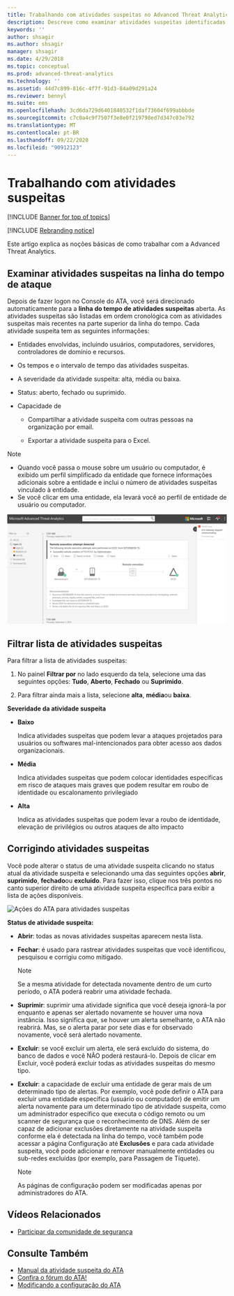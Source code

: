 ```yaml
---
title: Trabalhando com atividades suspeitas no Advanced Threat Analytics
description: Descreve como examinar atividades suspeitas identificadas pelo ATA
keywords: ''
author: shsagir
ms.author: shsagir
manager: shsagir
ms.date: 4/29/2018
ms.topic: conceptual
ms.prod: advanced-threat-analytics
ms.technology: ''
ms.assetid: 44d7c899-816c-4f7f-91d3-84a09d291a24
ms.reviewer: bennyl
ms.suite: ems
ms.openlocfilehash: 3cd6da729d6401840532f1daf73604f699abbbde
ms.sourcegitcommit: c7c0a4c9f7507f3e8e0f219798ed7d347c03e792
ms.translationtype: MT
ms.contentlocale: pt-BR
ms.lasthandoff: 09/22/2020
ms.locfileid: "90912123"
---
```

# <a name="working-with-suspicious-activities"></a>Trabalhando com atividades suspeitas

[!INCLUDE [Banner for top of topics](includes/banner.md)]

[!INCLUDE [Rebranding notice](includes/rebranding.md)]

Este artigo explica as noções básicas de como trabalhar com a Advanced Threat Analytics.

## <a name="review-suspicious-activities-on-the-attack-time-line"></a>Examinar atividades suspeitas na linha do tempo de ataque
Depois de fazer logon no Console do ATA, você será direcionado automaticamente para a **linha do tempo de atividades suspeitas** aberta. As atividades suspeitas são listadas em ordem cronológica com as atividades suspeitas mais recentes na parte superior da linha do tempo.
Cada atividade suspeita tem as seguintes informações:

- Entidades envolvidas, incluindo usuários, computadores, servidores, controladores de domínio e recursos.

- Os tempos e o intervalo de tempo das atividades suspeitas.

- A severidade da atividade suspeita: alta, média ou baixa.

- Status: aberto, fechado ou suprimido.

- Capacidade de

    - Compartilhar a atividade suspeita com outras pessoas na organização por email.

    - Exportar a atividade suspeita para o Excel.

> [!NOTE]
> - Quando você passa o mouse sobre um usuário ou computador, é exibido um perfil simplificado da entidade que fornece informações adicionais sobre a entidade e inclui o número de atividades suspeitas vinculado à entidade.
> - Se você clicar em uma entidade, ela levará você ao perfil de entidade de usuário ou computador.

![Imagem da linha do tempo das atividades suspeitas do ATA](media/ATA-Suspicious-Activity-Timeline.JPG)

## <a name="filter-suspicious-activities-list"></a>Filtrar lista de atividades suspeitas
Para filtrar a lista de atividades suspeitas:

1. No painel **Filtrar por** no lado esquerdo da tela, selecione uma das seguintes opções: **Tudo**, **Aberto**, **Fechado** ou **Suprimido**.

1. Para filtrar ainda mais a lista, selecione **alta**, **média**ou **baixa**.

**Severidade da atividade suspeita**

-   **Baixo**

    Indica atividades suspeitas que podem levar a ataques projetados para usuários ou softwares mal-intencionados para obter acesso aos dados organizacionais.

-   **Média**

    Indica atividades suspeitas que podem colocar identidades específicas em risco de ataques mais graves que podem resultar em roubo de identidade ou escalonamento privilegiado

-   **Alta**

    Indica as atividades suspeitas que podem levar a roubo de identidade, elevação de privilégios ou outros ataques de alto impacto


## <a name="remediating-suspicious-activities"></a>Corrigindo atividades suspeitas
Você pode alterar o status de uma atividade suspeita clicando no status atual da atividade suspeita e selecionando uma das seguintes opções **abrir**, **suprimido**, **fechado**ou **excluído**.
Para fazer isso, clique nos três pontos no canto superior direito de uma atividade suspeita específica para exibir a lista de ações disponíveis.

![Ações do ATA para atividades suspeitas](media/sa-actions.png)

**Status de atividade suspeita:**

- **Abrir**: todas as novas atividades suspeitas aparecem nesta lista.

- **Fechar**: é usado para rastrear atividades suspeitas que você identificou, pesquisou e corrigiu como mitigado.

  > [!NOTE]
  > Se a mesma atividade for detectada novamente dentro de um curto período, o ATA poderá reabrir uma atividade fechada.

- **Suprimir**: suprimir uma atividade significa que você deseja ignorá-la por enquanto e apenas ser alertado novamente se houver uma nova instância. Isso significa que, se houver um alerta semelhante, o ATA não reabrirá. Mas, se o alerta parar por sete dias e for observado novamente, você será alertado novamente.

- **Excluir**: se você excluir um alerta, ele será excluído do sistema, do banco de dados e você NÃO poderá restaurá-lo. Depois de clicar em Excluir, você poderá excluir todas as atividades suspeitas do mesmo tipo.

- **Excluir**: a capacidade de excluir uma entidade de gerar mais de um determinado tipo de alertas. Por exemplo, você pode definir o ATA para excluir uma entidade específica (usuário ou computador) de emitir um alerta novamente para um determinado tipo de atividade suspeita, como um administrador específico que executa o código remoto ou um scanner de segurança que o reconhecimento de DNS. Além de ser capaz de adicionar exclusões diretamente na atividade suspeita conforme ela é detectada na linha do tempo, você também pode acessar a página Configuração até **Exclusões** e para cada atividade suspeita, você pode adicionar e remover manualmente entidades ou sub-redes excluídas (por exemplo, para Passagem de Tíquete). 
  > [!NOTE]
  > As páginas de configuração podem ser modificadas apenas por administradores do ATA.


## <a name="related-videos"></a>Vídeos Relacionados
- [Participar da comunidade de segurança](https://channel9.msdn.com/Shows/Microsoft-Security/Join-the-Security-Community)


## <a name="see-also"></a>Consulte Também
- [Manual da atividade suspeita do ATA](https://aka.ms/ataplaybook)
- [Confira o fórum do ATA!](https://social.technet.microsoft.com/Forums/security/home?forum=mata)
- [Modificando a configuração do ATA](modifying-ata-center-configuration.md)
